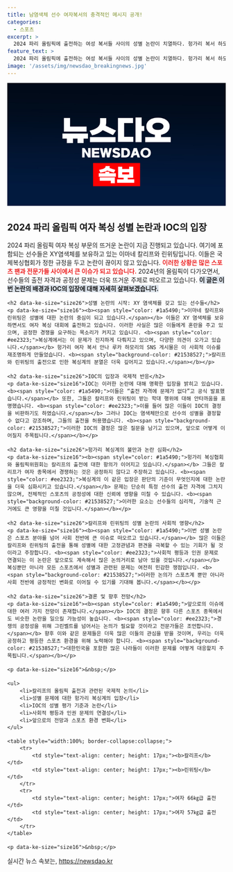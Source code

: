 ```yaml
---
title: 남염색체 선수 여자복서의 충격적인 메시지 공개!
categories:
  - 스포츠
excerpt: >
  2024 파리 올림픽에 출전하는 여성 복서들 사이의 성별 논란이 치열하다. 헝가리 복서 하모리가 알제리 선수 칼리프를 공격하며 초폭력적 비유를 사용하자 IOC는 성별 판별에 대한 문제 제기를 일축했다. 클릭해서 이 논란의 이면을 알아보세요!
feature_text: >
  2024 파리 올림픽에 출전하는 여성 복서들 사이의 성별 논란이 치열하다. 헝가리 복서 하모리가 알제리 선수 칼리프를 공격하며 초폭력적 비유를 사용하자 IOC는 성별 판별에 대한 문제 제기를 일축했다. 클릭해서 이 논란의 이면을 알아보세요!
image: '/assets/img/newsdao_breakingnews.jpg'
---
```


<p><img src="/assets/img/newsdao_breakingnews.jpg" alt="cryptoinkorea 속보" /></p>

<p><html>
<head>
    <title>2024 파리 올림픽 여자 복싱 성별 논란과 IOC의 입장</title>
</head>
<body>
    <h2 data-ke-size="size26">2024 파리 올림픽 여자 복싱 성별 논란과 IOC의 입장</h2>
    <p data-ke-size="size16">2024 파리 올림픽 여자 복싱 부문의 뜨거운 논란이 지금 진행되고 있습니다. 여기에 포함되는 선수들은 XY염색체를 보유하고 있는 이마네 칼리프와 린위팅입니다. 이들은 국제복싱협회가 정한 규정을 두고 논란이 끊이지 않고 있습니다. <b><span style="color: #ee2323;">이러한 상황은 많은 스포츠 팬과 전문가들 사이에서 큰 이슈가 되고 있습니다.</span></b> 2024년의 올림픽이 다가오면서, 선수들의 출전 자격과 공정성 문제는 더욱 뜨거운 주제로 떠오르고 있습니다. <b><span style="background-color: #21538527;">이 글은 이번 논란의 배경과 IOC의 입장에 대해 자세히 살펴보겠습니다.</span></b></p></p>

<pre><code>&lt;h2 data-ke-size="size26"&gt;성별 논란의 시작: XY 염색체를 갖고 있는 선수들&lt;/h2&gt;
&lt;p data-ke-size="size16"&gt;&lt;b&gt;&lt;span style="color: #1a5490;"&gt;이마네 칼리프와 린위팅은 성별에 대한 논란의 중심이 되고 있습니다.&lt;/span&gt;&lt;/b&gt; 이들은 XY 염색체를 보유하면서도 여자 복싱 대회에 출전하고 있습니다. 이러한 사실은 많은 이들에게 혼란을 주고 있으며, 공정한 경쟁을 요구하는 목소리가 커지고 있습니다. &lt;b&gt;&lt;span style="color: #ee2323;"&gt;복싱계에서는 이 문제가 진지하게 다뤄지고 있으며, 다양한 의견이 오가고 있습니다.&lt;/span&gt;&lt;/b&gt; 헝가리 여자 복서 안나 루카 하모리의 SNS 게시물은 이 사회적 이슈를 재조명하게 만들었습니다. &lt;b&gt;&lt;span style="background-color: #21538527;"&gt;칼리프와 린위팅의 출전으로 인한 복싱계의 분열은 더욱 깊어지고 있습니다.&lt;/span&gt;&lt;/b&gt;&lt;/p&gt;

&lt;h2 data-ke-size="size26"&gt;IOC의 입장과 국제적 반응&lt;/h2&gt;
&lt;p data-ke-size="size16"&gt;IOC는 이러한 논란에 대해 명확한 입장을 밝히고 있습니다. &lt;b&gt;&lt;span style="color: #1a5490;"&gt;이들은 “출전 자격에 문제가 없다”고 공식 발표했습니다.&lt;/span&gt;&lt;/b&gt; 또한, 그들은 칼리프와 린위팅이 받는 학대 행위에 대해 안타까움을 표명했습니다. &lt;b&gt;&lt;span style="color: #ee2323;"&gt;이를 들어 많은 이들이 IOC의 결정을 비판하기도 하였습니다.&lt;/span&gt;&lt;/b&gt; 그러나 IOC는 염색체만으로 선수의 성별을 결정할 수 없다고 강조하며, 그들의 출전을 허용했습니다. &lt;b&gt;&lt;span style="background-color: #21538527;"&gt;이러한 IOC의 결정은 많은 질문을 남기고 있으며, 앞으로 어떻게 이어질지 주목됩니다.&lt;/span&gt;&lt;/b&gt;&lt;/p&gt;

&lt;h2 data-ke-size="size26"&gt;헝가리 복싱계의 불만과 논란 심화&lt;/h2&gt;
&lt;p data-ke-size="size16"&gt;&lt;b&gt;&lt;span style="color: #1a5490;"&gt;헝가리 복싱협회와 올림픽위원회는 칼리프의 출전에 대한 항의가 이어지고 있습니다.&lt;/span&gt;&lt;/b&gt; 그들은 칼리프가 여자 종목에서 경쟁하는 것은 공정하지 않다고 주장하고 있습니다. &lt;b&gt;&lt;span style="color: #ee2323;"&gt;복싱계의 이 같은 입장은 판단의 기준이 무엇인지에 대한 논란을 더욱 심화시키고 있습니다.&lt;/span&gt;&lt;/b&gt; 문제는 단순히 특정 선수의 출전 자격에 그치지 않으며, 전체적인 스포츠의 공정성에 대한 신뢰에 영향을 미칠 수 있습니다. &lt;b&gt;&lt;span style="background-color: #21538527;"&gt;이러한 요소는 선수들의 심리적, 기술적 근거에도 큰 영향을 미칠 것입니다.&lt;/span&gt;&lt;/b&gt;&lt;/p&gt;

&lt;h2 data-ke-size="size26"&gt;칼리프와 린위팅의 성별 논란의 사회적 영향&lt;/h2&gt;
&lt;p data-ke-size="size16"&gt;&lt;b&gt;&lt;span style="color: #1a5490;"&gt;이번 성별 논란은 스포츠 분야를 넘어 사회 전반에 큰 이슈로 떠오르고 있습니다.&lt;/span&gt;&lt;/b&gt; 많은 이들은 칼리프와 린위팅의 출전을 통해 성별에 대한 고정관념과 편견을 극복할 수 있는 기회가 될 것이라고 주장합니다. &lt;b&gt;&lt;span style="color: #ee2323;"&gt;사회적 평등과 인권 문제로 연결되는 이 논란은 앞으로도 계속해서 많은 논의거리로 남아 있을 것입니다.&lt;/span&gt;&lt;/b&gt; 복싱뿐만 아니라 모든 스포츠에서 성별과 관련된 문제는 여전히 민감한 쟁점입니다. &lt;b&gt;&lt;span style="background-color: #21538527;"&gt;이러한 논의가 스포츠계 뿐만 아니라 사회 전반에 긍정적인 변화로 이어질 수 있기를 기대해 봅니다.&lt;/span&gt;&lt;/b&gt;&lt;/p&gt;

&lt;h2 data-ke-size="size26"&gt;결론 및 향후 전망&lt;/h2&gt;
&lt;p data-ke-size="size16"&gt;&lt;b&gt;&lt;span style="color: #1a5490;"&gt;앞으로의 이슈에 대한 여러 가지 전망이 존재합니다.&lt;/span&gt;&lt;/b&gt; IOC의 결정은 향후 다른 스포츠 종목에서도 비슷한 논란을 일으킬 가능성이 높습니다. &lt;b&gt;&lt;span style="color: #ee2323;"&gt;경쟁의 공정성을 위해 그린벨트를 넘어서는 논의가 필요할 것이라고 전문가들은 조언합니다.&lt;/span&gt;&lt;/b&gt; 향후 이와 같은 문제들은 더욱 많은 이들의 관심을 받을 것이며, 우리는 더욱 공정하고 평등한 스포츠 환경을 위해 노력해야 합니다. &lt;b&gt;&lt;span style="background-color: #21538527;"&gt;대한민국을 포함한 많은 나라들이 이러한 문제를 어떻게 대응할지 주목됩니다.&lt;/span&gt;&lt;/b&gt;&lt;/p&gt;

&lt;p data-ke-size="size16"&gt;&amp;nbsp;&lt;/p&gt;

&lt;ul&gt;
    &lt;li&gt;칼리프의 올림픽 출전과 관련된 국제적 논의&lt;/li&gt;
    &lt;li&gt;성별 문제에 대한 헝가리 복싱계의 입장&lt;/li&gt;
    &lt;li&gt;IOC의 성별 평가 기준과 논란&lt;/li&gt;
    &lt;li&gt;사회적 평등과 인권 문제의 연결성&lt;/li&gt;
    &lt;li&gt;앞으로의 전망과 스포츠 환경 변화&lt;/li&gt;
&lt;/ul&gt;

&lt;table style="width:100%; border-collapse:collapse;"&gt;
    &lt;tr&gt;
        &lt;td style="text-align: center; height: 17px;"&gt;&lt;b&gt;칼리프&lt;/b&gt;&lt;/td&gt;
        &lt;td style="text-align: center; height: 17px;"&gt;&lt;b&gt;린위팅&lt;/b&gt;&lt;/td&gt;
    &lt;/tr&gt;
    &lt;tr&gt;
        &lt;td style="text-align: center; height: 17px;"&gt;여자 66㎏급 출전&lt;/td&gt;
        &lt;td style="text-align: center; height: 17px;"&gt;여자 57㎏급 출전&lt;/td&gt;
    &lt;/tr&gt;
&lt;/table&gt;

&lt;p data-ke-size="size16"&gt;&amp;nbsp;&lt;/p&gt;
</code></pre>

<p></body>
</html></p>
실시간 뉴스 속보는, <a href="https://newsdao.kr" rel="dofollow">https://newsdao.kr</a>


